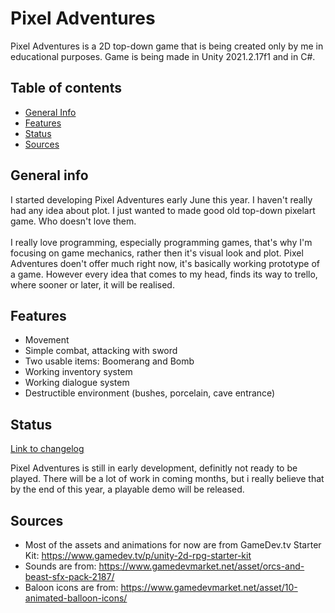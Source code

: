 # Pixel Adventures

Pixel Adventures is a 2D top-down game that is being created only by me in educational purposes. Game is being made in Unity 2021.2.17f1 and in C#.

## Table of contents
* [General Info](#general-info)
* [Features](#features)
* [Status](#status)
* [Sources](#sources)


## General info

I started developing Pixel Adventures early June this year. I haven't really had any idea about plot. I just wanted to made good old top-down pixelart game. Who doesn't love them. <br/>
<br/>
I really love programming, especially programming games, that's why I'm focusing on game mechanics, rather then it's visual look and plot. Pixel Adventures doen't offer much right now, it's basically working prototype of a game. However every idea that comes to my head, finds its way to trello, where sooner or later, it will be realised.

## Features


* Movement
* Simple combat, attacking with sword
* Two usable items: Boomerang and Bomb
* Working inventory system
* Working dialogue system
* Destructible environment (bushes, porcelain, cave entrance)

## Status

[Link to changelog](/Changelog.md)

Pixel Adventures is still in early development, definitly not ready to be played. There will be a lot of work in coming months, but i really believe that by the end of this year, a playable demo will be released.

## Sources

* Most of the assets and animations for now are from GameDev.tv Starter Kit: https://www.gamedev.tv/p/unity-2d-rpg-starter-kit
* Sounds are from: https://www.gamedevmarket.net/asset/orcs-and-beast-sfx-pack-2187/
* Baloon icons are from: https://www.gamedevmarket.net/asset/10-animated-balloon-icons/
